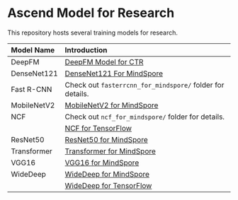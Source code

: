 # Ascend Model for Research

This repository hosts several training models for research.

| Model Name | Introduction |
| :--------- | :----------- |
| DeepFM | [DeepFM Model for CTR](deepfm_for_mindspore/README.md) |
| DenseNet121 | [DenseNet121 For MindSpore](densenet121_for_mindspore/README.md) |
| Fast R-CNN | Check out `fasterrcnn_for_mindspore/` folder for details. |
| MobileNetV2 | [MobileNetV2 for MindSpore](mobilenet_v2_for_mindspore/README.md) |
| NCF | Check out `ncf_for_mindspore/` folder for details. |
|  | [NCF for TensorFlow](ncf_for_tensorflow/README.md) |
| ResNet50 | [ResNet50 for MindSpore](resnet50_for_mindspore/README.md) |
| Transformer | [Transformer for MindSpore](transformer_for_mindspore/README.md) |
| VGG16 | [VGG16 for MindSpore](vgg16_for_mindspore/README.md) |
| WideDeep | [WideDeep for MindSpore](wide_and_deep_for_mindspore/README.md) |
|  | [WideDeep for TensorFlow](wide_and_deep_for_tensorflow/README.md) |
